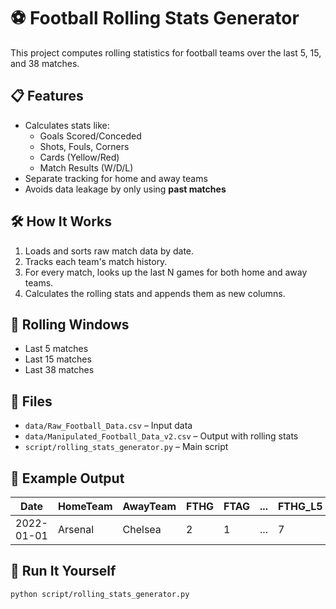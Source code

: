 # ⚽ Football Rolling Stats Generator

This project computes rolling statistics for football teams over the last 5, 15, and 38 matches.

## 📋 Features

- Calculates stats like:
  - Goals Scored/Conceded
  - Shots, Fouls, Corners
  - Cards (Yellow/Red)
  - Match Results (W/D/L)
- Separate tracking for home and away teams
- Avoids data leakage by only using **past matches**

## 🛠 How It Works

1. Loads and sorts raw match data by date.
2. Tracks each team's match history.
3. For every match, looks up the last N games for both home and away teams.
4. Calculates the rolling stats and appends them as new columns.

## 🧠 Rolling Windows

- Last 5 matches
- Last 15 matches
- Last 38 matches

## 📂 Files

- `data/Raw_Football_Data.csv` – Input data
- `data/Manipulated_Football_Data_v2.csv` – Output with rolling stats
- `script/rolling_stats_generator.py` – Main script

## 📌 Example Output

| Date       | HomeTeam | AwayTeam | FTHG | FTAG | ... | FTHG_L5 | FTAG_L5 | ... |
|------------|----------|----------|------|------|-----|---------|---------|-----|
| 2022-01-01 | Arsenal  | Chelsea  | 2    | 1    | ... | 7       | 4       | ... |

## 🧪 Run It Yourself

```bash
python script/rolling_stats_generator.py
